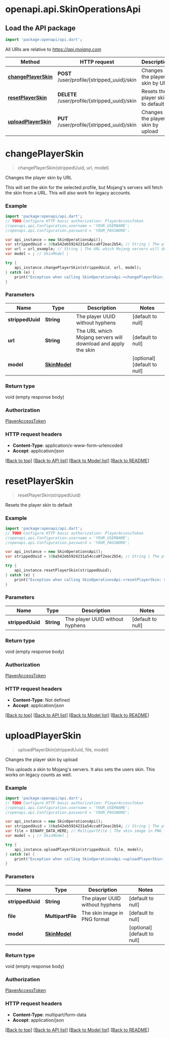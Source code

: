 # openapi.api.SkinOperationsApi

## Load the API package
```dart
import 'package:openapi/api.dart';
```

All URIs are relative to *https://api.mojang.com*

Method | HTTP request | Description
------------- | ------------- | -------------
[**changePlayerSkin**](SkinOperationsApi.md#changePlayerSkin) | **POST** /user/profile/{stripped_uuid}/skin | Changes the player skin by URL
[**resetPlayerSkin**](SkinOperationsApi.md#resetPlayerSkin) | **DELETE** /user/profile/{stripped_uuid}/skin | Resets the player skin to default
[**uploadPlayerSkin**](SkinOperationsApi.md#uploadPlayerSkin) | **PUT** /user/profile/{stripped_uuid}/skin | Changes the player skin by upload


# **changePlayerSkin**
> changePlayerSkin(strippedUuid, url, model)

Changes the player skin by URL

This will set the skin for the selected profile, but Mojang's servers will fetch the skin from a URL. This will also work for legacy accounts.

### Example 
```dart
import 'package:openapi/api.dart';
// TODO Configure HTTP basic authorization: PlayerAccessToken
//openapi.api.Configuration.username = 'YOUR_USERNAME';
//openapi.api.Configuration.password = 'YOUR_PASSWORD';

var api_instance = new SkinOperationsApi();
var strippedUuid = 38ba542eb5924231a54cca0f2eac2b54; // String | The player UUID without hyphens
var url = url_example; // String | The URL which Mojang servers will download and apply the skin
var model = ; // SkinModel | 

try { 
    api_instance.changePlayerSkin(strippedUuid, url, model);
} catch (e) {
    print("Exception when calling SkinOperationsApi->changePlayerSkin: $e\n");
}
```

### Parameters

Name | Type | Description  | Notes
------------- | ------------- | ------------- | -------------
 **strippedUuid** | **String**| The player UUID without hyphens | [default to null]
 **url** | **String**| The URL which Mojang servers will download and apply the skin | [default to null]
 **model** | [**SkinModel**](SkinModel.md)|  | [optional] [default to null]

### Return type

void (empty response body)

### Authorization

[PlayerAccessToken](../README.md#PlayerAccessToken)

### HTTP request headers

 - **Content-Type**: application/x-www-form-urlencoded
 - **Accept**: application/json

[[Back to top]](#) [[Back to API list]](../README.md#documentation-for-api-endpoints) [[Back to Model list]](../README.md#documentation-for-models) [[Back to README]](../README.md)

# **resetPlayerSkin**
> resetPlayerSkin(strippedUuid)

Resets the player skin to default

### Example 
```dart
import 'package:openapi/api.dart';
// TODO Configure HTTP basic authorization: PlayerAccessToken
//openapi.api.Configuration.username = 'YOUR_USERNAME';
//openapi.api.Configuration.password = 'YOUR_PASSWORD';

var api_instance = new SkinOperationsApi();
var strippedUuid = 38ba542eb5924231a54cca0f2eac2b54; // String | The player UUID without hyphens

try { 
    api_instance.resetPlayerSkin(strippedUuid);
} catch (e) {
    print("Exception when calling SkinOperationsApi->resetPlayerSkin: $e\n");
}
```

### Parameters

Name | Type | Description  | Notes
------------- | ------------- | ------------- | -------------
 **strippedUuid** | **String**| The player UUID without hyphens | [default to null]

### Return type

void (empty response body)

### Authorization

[PlayerAccessToken](../README.md#PlayerAccessToken)

### HTTP request headers

 - **Content-Type**: Not defined
 - **Accept**: application/json

[[Back to top]](#) [[Back to API list]](../README.md#documentation-for-api-endpoints) [[Back to Model list]](../README.md#documentation-for-models) [[Back to README]](../README.md)

# **uploadPlayerSkin**
> uploadPlayerSkin(strippedUuid, file, model)

Changes the player skin by upload

This uploads a skin to Mojang's servers. It also sets the users skin. This works on legacy counts as well.

### Example 
```dart
import 'package:openapi/api.dart';
// TODO Configure HTTP basic authorization: PlayerAccessToken
//openapi.api.Configuration.username = 'YOUR_USERNAME';
//openapi.api.Configuration.password = 'YOUR_PASSWORD';

var api_instance = new SkinOperationsApi();
var strippedUuid = 38ba542eb5924231a54cca0f2eac2b54; // String | The player UUID without hyphens
var file = BINARY_DATA_HERE; // MultipartFile | The skin image in PNG format
var model = ; // SkinModel | 

try { 
    api_instance.uploadPlayerSkin(strippedUuid, file, model);
} catch (e) {
    print("Exception when calling SkinOperationsApi->uploadPlayerSkin: $e\n");
}
```

### Parameters

Name | Type | Description  | Notes
------------- | ------------- | ------------- | -------------
 **strippedUuid** | **String**| The player UUID without hyphens | [default to null]
 **file** | **MultipartFile**| The skin image in PNG format | [default to null]
 **model** | [**SkinModel**](SkinModel.md)|  | [optional] [default to null]

### Return type

void (empty response body)

### Authorization

[PlayerAccessToken](../README.md#PlayerAccessToken)

### HTTP request headers

 - **Content-Type**: multipart/form-data
 - **Accept**: application/json

[[Back to top]](#) [[Back to API list]](../README.md#documentation-for-api-endpoints) [[Back to Model list]](../README.md#documentation-for-models) [[Back to README]](../README.md)

